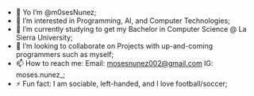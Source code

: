 - 👋 Yo I’m @m0sesNunez;
- 👀 I’m interested in Programming, AI, and Computer Technologies;
- 🌱 I’m currently studying to get my Bachelor in Computer Science @ La Sierra University;
- 💞️ I’m looking to collaborate on Projects with up-and-coming programmers such as myself;
- 📫 How to reach me: Email: mosesnunez002@gmail.com IG: moses.nunez_;
- ⚡ Fun fact: I am sociable, left-handed, and I love football/soccer;

<!---
m0sesNunez/m0sesNunez is a ✨ special ✨ repository because its `README.md` (this file) appears on your GitHub profile.
You can click the Preview link to take a look at your changes.
--->
